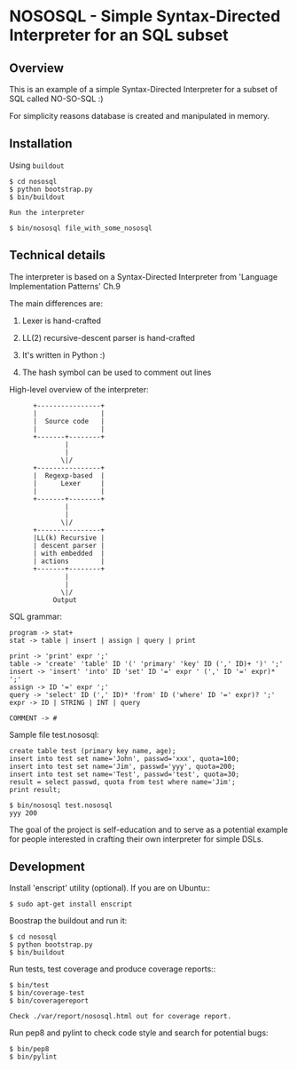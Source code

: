 NOSOSQL - Simple Syntax-Directed Interpreter for an SQL subset
==============================================================

Overview
--------

This is an example of a simple Syntax-Directed Interpreter
for a subset of SQL called NO-SO-SQL :)

For simplicity reasons database is created and manipulated in memory.

Installation
------------

Using `buildout`

    $ cd nososql
    $ python bootstrap.py
    $ bin/buildout

    Run the interpreter

    $ bin/nososql file_with_some_nososql


Technical details
-----------------

The interpreter is based on a Syntax-Directed Interpreter from
'Language Implementation Patterns' Ch.9

The main differences are:

1. Lexer is hand-crafted

2. LL(2) recursive-descent parser is hand-crafted

3. It's written in Python :)

4. The hash symbol can be used to comment out lines


High-level overview of the interpreter:

          +----------------+
          |                |
          |  Source code   |
          |                |
          +-------+--------+
                  |
                  |
                 \|/
          +----------------+
          |  Regexp-based  |
          |      Lexer     |
          |                |
          +-------+--------+
                  |
                  |
                 \|/
          +----------------+
          |LL(k) Recursive |
          | descent parser |
          | with embedded  |
          | actions        |
          +-------+--------+
                  |
                  |
                 \|/
               Output

SQL grammar:

    program -> stat+
    stat -> table | insert | assign | query | print

    print -> 'print' expr ';'
    table -> 'create' 'table' ID '(' 'primary' 'key' ID (',' ID)+ ')' ';'
    insert -> 'insert' 'into' ID 'set' ID '=' expr ' (',' ID '=' expr)* ';'
    assign -> ID '=' expr ';'
    query -> 'select' ID (',' ID)* 'from' ID ('where' ID '=' expr)? ';'
    expr -> ID | STRING | INT | query

    COMMENT -> #


Sample file test.nososql:

    create table test (primary key name, age);
    insert into test set name='John', passwd='xxx', quota=100;
    insert into test set name='Jim', passwd='yyy', quota=200;
    insert into test set name='Test', passwd='test', quota=30;
    result = select passwd, quota from test where name='Jim';
    print result;

    $ bin/nososql test.nososql
    yyy 200


The goal of the project is self-education and to serve as a potential
example for people interested in crafting their own interpreter for
simple DSLs.


Development
-----------

Install 'enscript' utility (optional).
If you are on Ubuntu::

    $ sudo apt-get install enscript

Boostrap the buildout and run it:

    $ cd nososql
    $ python bootstrap.py
    $ bin/buildout

Run tests, test coverage and produce coverage reports::

    $ bin/test
    $ bin/coverage-test
    $ bin/coveragereport

    Check ./var/report/nososql.html out for coverage report.

Run pep8 and pylint to check code style and search for potential bugs:

    $ bin/pep8
    $ bin/pylint
